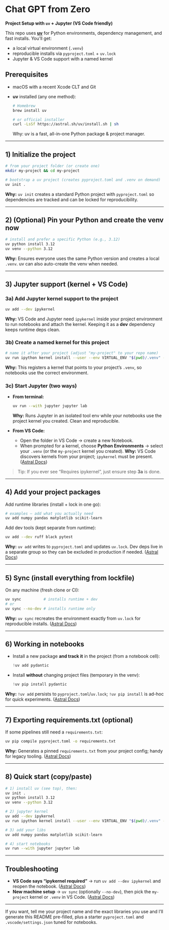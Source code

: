 # Chat GPT from Zero



**Project Setup with `uv` + Jupyter (VS Code friendly)**

This repo uses **[uv](https://docs.astral.sh/uv/)** for Python environments, dependency management, and fast installs. You’ll get:

* a local virtual environment (`.venv`)
* reproducible installs via `pyproject.toml` + `uv.lock`
* Jupyter & VS Code support with a named kernel

## Prerequisites

* macOS with a recent Xcode CLT and Git
* **uv** installed (any one method):

  ```bash
  # Homebrew
  brew install uv

  # or official installer
  curl -LsSf https://astral.sh/uv/install.sh | sh
  ```

  Why: uv is a fast, all-in-one Python package & project manager.

---

## 1) Initialize the project

```bash
# from your project folder (or create one)
mkdir my-project && cd my-project

# bootstrap a uv project (creates pyproject.toml and .venv on demand)
uv init .
```

**Why:** `uv init` creates a standard Python project with `pyproject.toml` so dependencies are tracked and can be locked for reproducibility. 

---

## 2) (Optional) Pin your Python and create the venv now

```bash
# install and prefer a specific Python (e.g., 3.12)
uv python install 3.12
uv venv --python 3.12
```

**Why:** Ensures everyone uses the same Python version and creates a local `.venv`. uv can also auto-create the venv when needed.

---

## 3) Jupyter support (kernel + VS Code)

### 3a) Add Jupyter kernel support to the project

```bash
uv add --dev ipykernel
```

**Why:** VS Code and Jupyter need `ipykernel` inside your project environment to run notebooks and attach the kernel. Keeping it as a **dev** dependency keeps runtime deps clean.

### 3b) Create a named kernel for this project

```bash
# name it after your project (adjust "my-project" to your repo name)
uv run ipython kernel install --user --env VIRTUAL_ENV "$(pwd)/.venv" --name=chatgpt-from-zero
```

**Why:** This registers a kernel that points to your project’s `.venv`, so notebooks use the correct environment.

### 3c) Start Jupyter (two ways)

* **From terminal:**

  ```bash
  uv run --with jupyter jupyter lab
  ```

  **Why:** Runs Jupyter in an isolated tool env while your notebooks use the project kernel you created. Clean and reproducible.

* **From VS Code:**

  * Open the folder in VS Code → create a new Notebook.
  * When prompted for a kernel, choose **Python Environments** → select your `.venv` (or the `my-project` kernel you created).
    **Why:** VS Code discovers kernels from your project; `ipykernel` must be present. ([Astral Docs][2])

> Tip: If you ever see “Requires ipykernel”, just ensure step **3a** is done.

---

## 4) Add your project packages

Add runtime libraries (install + lock in one go):

```bash
# examples — add what you actually need
uv add numpy pandas matplotlib scikit-learn
```

Add dev tools (kept separate from runtime):

```bash
uv add --dev ruff black pytest
```

**Why:** `uv add` writes to `pyproject.toml` and updates `uv.lock`. Dev deps live in a separate group so they can be excluded in production if needed. ([Astral Docs][4])

---

## 5) Sync (install everything from lockfile)

On any machine (fresh clone or CI):

```bash
uv sync          # installs runtime + dev
# or
uv sync --no-dev # installs runtime only
```

**Why:** `uv sync` recreates the environment exactly from `uv.lock` for reproducible installs. ([Astral Docs][5])

---

## 6) Working in notebooks

* Install a new package **and track it** in the project (from a notebook cell):

  ```python
  !uv add pydantic
  ```
* Install **without** changing project files (temporary in the venv):

  ```python
  !uv pip install pydantic
  ```

**Why:** `!uv add` persists to `pyproject.toml`/`uv.lock`; `!uv pip install` is ad-hoc for quick experiments. ([Astral Docs][2])

---

## 7) Exporting requirements.txt (optional)

If some pipelines still need a `requirements.txt`:

```bash
uv pip compile pyproject.toml -o requirements.txt
```

**Why:** Generates a pinned `requirements.txt` from your project config; handy for legacy tooling. ([Astral Docs][6])

---

## 8) Quick start (copy/paste)

```bash
# 1) install uv (see top), then:
uv init .
uv python install 3.12
uv venv --python 3.12

# 2) jupyter kernel
uv add --dev ipykernel
uv run ipython kernel install --user --env VIRTUAL_ENV "$(pwd)/.venv" --name=my-project

# 3) add your libs
uv add numpy pandas matplotlib scikit-learn

# 4) start notebooks
uv run --with jupyter jupyter lab
```

---

## Troubleshooting

* **VS Code says “ipykernel required”** → run `uv add --dev ipykernel` and reopen the notebook. ([Astral Docs][2])
* **New machine setup** → `uv sync` (optionally `--no-dev`), then pick the `my-project` kernel or `.venv` in VS Code. ([Astral Docs][5])

---

If you want, tell me your project name and the exact libraries you use and I’ll generate this README pre-filled, plus a starter `pyproject.toml` and `.vscode/settings.json` tuned for notebooks.

[1]: https://formulae.brew.sh/formula/uv?utm_source=chatgpt.com "uv — Homebrew Formulae"
[2]: https://docs.astral.sh/uv/guides/integration/jupyter/ "Using uv with Jupyter | uv"
[3]: https://docs.astral.sh/uv/guides/install-python/?utm_source=chatgpt.com "Installing and managing Python | uv - Astral Docs"
[4]: https://docs.astral.sh/uv/concepts/projects/dependencies/?utm_source=chatgpt.com "Managing dependencies | uv - Astral Docs"
[5]: https://docs.astral.sh/uv/concepts/projects/sync/?utm_source=chatgpt.com "Locking and syncing | uv - Astral Docs"
[6]: https://docs.astral.sh/uv/pip/compile/?utm_source=chatgpt.com "Locking environments | uv - Astral Docs"
